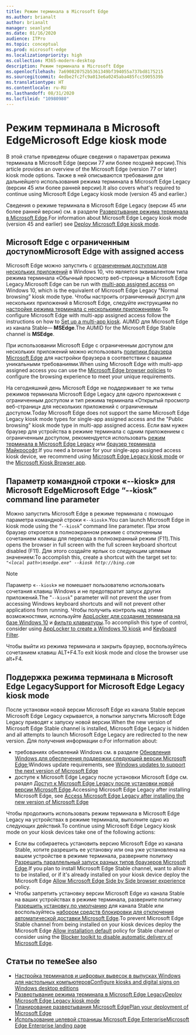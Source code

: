 ```yaml
---
title: Режим терминала в Microsoft Edge
ms.author: brianalt
author: brianalt
manager: seanlynd
ms.date: 01/16/2020
audience: ITPro
ms.topic: conceptual
ms.prod: microsoft-edge
ms.localizationpriority: high
ms.collection: M365-modern-desktop
description: Режим терминала в Microsoft Edge
ms.openlocfilehash: 7a690820752b5361349bf394055a737bd8175215
ms.sourcegitcommit: 4edbe2fc2fc9a013e6a0245aba485fcc5905539b
ms.translationtype: HT
ms.contentlocale: ru-RU
ms.lasthandoff: 08/31/2020
ms.locfileid: "10980980"
---
```

# <span data-ttu-id="0224c-103">Режим терминала в Microsoft Edge</span><span class="sxs-lookup"><span data-stu-id="0224c-103">Microsoft Edge kiosk mode</span></span>

<span data-ttu-id="0224c-104">В этой статье приведены общие сведения о параметрах режима терминала в Microsoft Edge (версии 77 или более поздней версии).</span><span class="sxs-lookup"><span data-stu-id="0224c-104">This article provides an overview of the Microsoft Edge (version 77 or later) kiosk mode options.</span></span> <span data-ttu-id="0224c-105">Также в ней описываются требования для дальнейшего использования режима терминала в Microsoft Edge Legacy (версии 45 или более ранней версии).</span><span class="sxs-lookup"><span data-stu-id="0224c-105">It also covers what's required to continue using Microsoft Edge Legacy kiosk mode (version 45 and earlier.)</span></span>

<span data-ttu-id="0224c-106">Сведения о режиме терминала в Microsoft Edge Legacy (версии 45 или более ранней версии) см. в разделе [Развертывание режима терминала в Microsoft Edge](https://aka.ms/edgekioskmode).</span><span class="sxs-lookup"><span data-stu-id="0224c-106">For information about Microsoft Edge Legacy kiosk mode (version 45 and earlier) see [Deploy Microsoft Edge kiosk mode](https://aka.ms/edgekioskmode).</span></span>

## <span data-ttu-id="0224c-107">Microsoft Edge с ограниченным доступом</span><span class="sxs-lookup"><span data-stu-id="0224c-107">Microsoft Edge with assigned access</span></span>

<span data-ttu-id="0224c-108">Microsoft Edge можно запустить с [ограниченным доступом для нескольких приложений](https://docs.microsoft.com/windows/configuration/lock-down-windows-10-to-specific-apps) в Windows 10, что является эквивалентом типа режима терминала «Обычный просмотр веб-страниц» в Microsoft Edge Legacy.</span><span class="sxs-lookup"><span data-stu-id="0224c-108">Microsoft Edge can be run with [multi-app assigned access](https://docs.microsoft.com/windows/configuration/lock-down-windows-10-to-specific-apps) on Windows 10, which is the equivalent of Microsoft Edge Legacy "Normal browsing” kiosk mode type.</span></span> <span data-ttu-id="0224c-109">Чтобы настроить ограниченный доступ для нескольких приложений в Microsoft Edge, следуйте инструкциям по [настройке режима терминала с несколькими приложениями](https://docs.microsoft.com/windows/configuration/lock-down-windows-10-to-specific-apps).</span><span class="sxs-lookup"><span data-stu-id="0224c-109">To configure Microsoft Edge with multi-app assigned access follow the instructions on how to [Set up a multi-app kiosk](https://docs.microsoft.com/windows/configuration/lock-down-windows-10-to-specific-apps).</span></span> <span data-ttu-id="0224c-110">AUMID для Microsoft Edge из канала Stable— **MSEdge**.</span><span class="sxs-lookup"><span data-stu-id="0224c-110">The AUMID for the Microsoft Edge Stable channel is **MSEdge**.</span></span>

<span data-ttu-id="0224c-111">При использовании Microsoft Edge с ограниченным доступом для нескольких приложений можно использовать [политики браузера Microsoft Edge](microsoft-edge-policies.md) для настройки браузера в соответствии с вашими уникальными требованиями.</span><span class="sxs-lookup"><span data-stu-id="0224c-111">When using Microsoft Edge with multi-app assigned access you can use the [Microsoft Edge browser policies](microsoft-edge-policies.md) to configure the browsing experience to meet your unique requirements.</span></span>

<span data-ttu-id="0224c-112">На сегодняшний день Microsoft Edge не поддерживает те же типы режимов терминала Microsoft Edge Legacy для одного приложения с ограниченным доступом и тип режима терминала «Открытый просмотр веб-страниц» для нескольких приложений с ограниченным доступом.</span><span class="sxs-lookup"><span data-stu-id="0224c-112">Today Microsoft Edge does not support the same Microsoft Edge Legacy kiosk mode types for single-app assigned access and the "Public browsing" kiosk mode type in multi-app assigned access.</span></span> <span data-ttu-id="0224c-113">Если вам нужен браузер для устройства в режиме терминала с одним приложением с ограниченным доступом, рекомендуется использовать [режим терминала в Microsoft Edge Legacy](https://aka.ms/edgekioskmode) или [браузер терминала Майкрософт](https://www.microsoft.com/p/kiosk-browser/9ngb5s5xg2kp?activetab=pivot:overviewtab).</span><span class="sxs-lookup"><span data-stu-id="0224c-113">If you need a browser for your single-app assigned access kiosk device, we recommend using [Microsoft Edge Legacy kiosk mode](https://aka.ms/edgekioskmode) or the [Microsoft Kiosk Browser app](https://www.microsoft.com/p/kiosk-browser/9ngb5s5xg2kp?activetab=pivot:overviewtab).</span></span> 

## <span data-ttu-id="0224c-114">Параметр командной строки «--kiosk» для Microsoft Edge</span><span class="sxs-lookup"><span data-stu-id="0224c-114">Microsoft Edge “--kiosk” command line parameter</span></span>

<span data-ttu-id="0224c-115">Можно запустить Microsoft Edge в режиме терминала с помощью параметра командной строки «`--kiosk`».</span><span class="sxs-lookup"><span data-stu-id="0224c-115">You can launch Microsoft Edge in kiosk mode using the “`--kiosk`” command line parameter.</span></span> <span data-ttu-id="0224c-116">При этом браузер откроется в полноэкранном режиме с отключенным сочетанием клавиш для перехода в полноэкранный режим (F11).</span><span class="sxs-lookup"><span data-stu-id="0224c-116">This opens the browser in full screen with the full screen keyboard shortcut disabled (F11).</span></span> <span data-ttu-id="0224c-117">Для этого создайте ярлык со следующим целевым значением:</span><span class="sxs-lookup"><span data-stu-id="0224c-117">To accomplish this, create a shortcut with the target set to:</span></span><br>
*`"<local path>\msedge.exe" --kiosk http://bing.com`*

> [!NOTE]
> <span data-ttu-id="0224c-118">Параметр «`--kiosk`» не помешает пользователю использовать сочетания клавиш Windows и не предотвратит запуск других приложений.</span><span class="sxs-lookup"><span data-stu-id="0224c-118">The "`--kiosk`" parameter will not prevent the user from accessing Windows keyboard shortcuts and will not prevent other applications from running.</span></span> <span data-ttu-id="0224c-119">Чтобы получить контроль над этими возможностями, используйте [AppLocker для создания терминала на базе Windows 10](https://docs.microsoft.com/windows/configuration/lock-down-windows-10-applocker) и [фильтр клавиатуры](https://docs.microsoft.com/windows-hardware/customize/enterprise/keyboardfilter).</span><span class="sxs-lookup"><span data-stu-id="0224c-119">To accomplish this type of control, consider using [AppLocker to create a Windows 10 kiosk](https://docs.microsoft.com/windows/configuration/lock-down-windows-10-applocker) and [Keyboard Filter](https://docs.microsoft.com/windows-hardware/customize/enterprise/keyboardfilter).</span></span>

<span data-ttu-id="0224c-120">Чтобы выйти из режима терминала и закрыть браузер, воспользуйтесь сочетанием клавиш ALT+F4.</span><span class="sxs-lookup"><span data-stu-id="0224c-120">To exit kiosk mode and close the browser use alt+F4.</span></span>

## <span data-ttu-id="0224c-121">Поддержка режима терминала в Microsoft Edge Legacy</span><span class="sxs-lookup"><span data-stu-id="0224c-121">Support for Microsoft Edge Legacy kiosk mode</span></span>

<span data-ttu-id="0224c-122">После установки новой версии Microsoft Edge из канала Stable версия Microsoft Edge Legacy скрывается, а попытки запустить Microsoft Edge Legacy приводят к запуску новой версии.</span><span class="sxs-lookup"><span data-stu-id="0224c-122">When the new version of Microsoft Edge Stable channel is installed, Microsoft Edge Legacy is hidden and all attempts to launch Microsoft Edge Legacy are redirected to the new version.</span></span> <span data-ttu-id="0224c-123">Для получения информации о:</span><span class="sxs-lookup"><span data-stu-id="0224c-123">For information about:</span></span>

- <span data-ttu-id="0224c-124">требованиях обновлений Windows см. в разделе [Обновления Windows для обеспечения поддержки следующей версии Microsoft Edge](microsoft-edge-sysupdate-windows-updates.md);</span><span class="sxs-lookup"><span data-stu-id="0224c-124">Windows update requirements, see [Windows updates to support the next version of Microsoft Edge](microsoft-edge-sysupdate-windows-updates.md)</span></span> 
- <span data-ttu-id="0224c-125">доступе к Microsoft Edge Legacy после установки Microsoft Edge см. раздел [Доступ к Microsoft Edge Legacy после установки новой версии Microsoft Edge](microsoft-edge-sysupdate-access-old-edge.md).</span><span class="sxs-lookup"><span data-stu-id="0224c-125">Accessing Microsoft Edge Legacy after installing Microsoft Edge,  see [Access Microsoft Edge Legacy after installing the new version of Microsoft Edge](microsoft-edge-sysupdate-access-old-edge.md)</span></span>
 
<span data-ttu-id="0224c-126">Чтобы продолжить использовать режим терминала в Microsoft Edge Legacy на устройствах в режиме терминала, выполните одно из следующих действий.</span><span class="sxs-lookup"><span data-stu-id="0224c-126">To continue using Microsoft Edge Legacy kiosk mode on your kiosk devices take one of the following actions:</span></span> 

- <span data-ttu-id="0224c-127">Если вы собираетесь установить версию Microsoft Edge из канала Stable, хотите разрешить ее установку или она уже установлена на вашем устройстве в режиме терминала, разверните политику [Разрешить параллельный запуск разных типов браузеров Microsoft Edge](https://docs.microsoft.com/deployedge/microsoft-edge-update-policies#allowsxs).</span><span class="sxs-lookup"><span data-stu-id="0224c-127">If you plan to install Microsoft Edge Stable channel, want to allow it to be installed, or if it's already installed on your kiosk device deploy the Microsoft Edge [Allow Microsoft Edge Side by Side browser experience](https://docs.microsoft.com/deployedge/microsoft-edge-update-policies#allowsxs) policy.</span></span>
- <span data-ttu-id="0224c-128">Чтобы запретить установку версии Microsoft Edge из канала Stable на ваших устройствах в режиме терминала, разверните политику [Разрешить установку по умолчанию](https://docs.microsoft.com/deployedge/microsoft-edge-update-policies#allow-installation-default) для канала Stable или воспользуйтесь [набором средств блокировки для отключения автоматической доставки Microsoft Edge](microsoft-edge-blocker-toolkit.md).</span><span class="sxs-lookup"><span data-stu-id="0224c-128">To prevent Microsoft Edge Stable channel from being installed on your kiosk devices deploy the Microsoft Edge [Allow installation default](https://docs.microsoft.com/deployedge/microsoft-edge-update-policies#allow-installation-default) policy for Stable channel or consider using the [Blocker toolkit to disable automatic delivery of Microsoft Edge](microsoft-edge-blocker-toolkit.md).</span></span> 

## <span data-ttu-id="0224c-129">Статьи по теме</span><span class="sxs-lookup"><span data-stu-id="0224c-129">See also</span></span>

- [<span data-ttu-id="0224c-130">Настройка терминалов и цифровых вывесок в выпусках Windows для настольных компьютеров</span><span class="sxs-lookup"><span data-stu-id="0224c-130">Configure kiosks and digital signs on Windows desktop editions</span></span>](https://docs.microsoft.com/windows/configuration/kiosk-methods)
- [<span data-ttu-id="0224c-131">Развертывание режима терминала в Microsoft Edge Legacy</span><span class="sxs-lookup"><span data-stu-id="0224c-131">Deploy Microsoft Edge Legacy kiosk mode</span></span>](https://aka.ms/edgekioskmode) 
- [<span data-ttu-id="0224c-132">Планирование развертывания Microsoft Edge</span><span class="sxs-lookup"><span data-stu-id="0224c-132">Plan your deployment of Microsoft Edge</span></span>](deploy-edge-plan-deployment.md)
- [<span data-ttu-id="0224c-133">Использование целевой страницы Microsoft Edge Enterprise</span><span class="sxs-lookup"><span data-stu-id="0224c-133">Microsoft Edge Enterprise landing page</span></span>](https://aka.ms/EdgeEnterprise)
